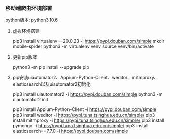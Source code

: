 ### 移动端爬虫环境部署

python版本: python3.10.6

1. 虚拟环境搭建
   
   pip3 install virtualenv==20.0.23 -i https://pypi.douban.com/simple
   mkdir mobile-spider
   python3 -m virtualenv venv
   source venv/bin/activate

3. 更新pip版本
   
   python3 -m pip install --upgrade pip

5. pip安装uiautomator2、Appium-Python-Client、weditor、mitmproxy、elasticsearch以及uiautomator2初始化
   
   pip3 install uiautomator2 -i https://pypi.douban.com/simple
   python3 -m uiautomator2 init 

   pip3 install Appium-Python-Client -i https://pypi.douban.com/simple
   pip3 install weditor -i https://pypi.tuna.tsinghua.edu.cn/simple/
   pip3 install mitmproxy -i https://pypi.tuna.tsinghua.edu.cn/simple/
   pip3 install pymongo -i https://pypi.tuna.tsinghua.edu.cn/simple/
   pip3 install elasticsearch==7.7.0 -i https://pypi.douban.com/simple
